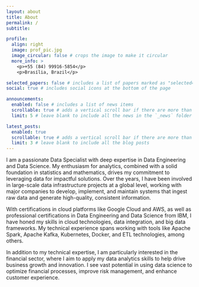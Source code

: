 ```yaml
---
layout: about
title: About
permalink: /
subtitle: 

profile:
  align: right
  image: prof_pic.jpg
  image_circular: false # crops the image to make it circular
  more_info: >
    <p>+55 (84) 99916-5854</p>
    <p>Brasília, Brazil</p>

selected_papers: false # includes a list of papers marked as "selected={true}"
social: true # includes social icons at the bottom of the page

announcements:
  enabled: false # includes a list of news items
  scrollable: true # adds a vertical scroll bar if there are more than 3 news items
  limit: 5 # leave blank to include all the news in the `_news` folder

latest_posts:
  enabled: true
  scrollable: true # adds a vertical scroll bar if there are more than 3 new posts items
  limit: 3 # leave blank to include all the blog posts
---
```


I am a passionate Data Specialist with deep expertise in Data Engineering and Data Science. My enthusiasm for analytics, combined with a solid foundation in statistics and mathematics, drives my commitment to leveraging data for impactful solutions. Over the years, I have been involved in large-scale data infrastructure projects at a global level, working with major companies to develop, implement, and maintain systems that ingest raw data and generate high-quality, consistent information.

With certifications in cloud platforms like Google Cloud and AWS, as well as professional certifications in Data Engineering and Data Science from IBM, I have honed my skills in cloud technologies, data integration, and big data frameworks. My technical experience spans working with tools like Apache Spark, Apache Kafka, Kubernetes, Docker, and ETL technologies, among others.

In addition to my technical expertise, I am particularly interested in the financial sector, where I aim to apply my data analytics skills to help drive business growth and innovation. I see vast potential in using data science to optimize financial processes, improve risk management, and enhance customer experience.
